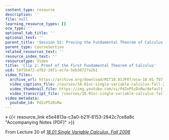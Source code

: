 ```yaml
---
content_type: resource
description: ''
file: null
learning_resource_types: []
ocw_type: ''
optional_tab_title: ''
optional_text: ''
parent_title: 'Session 52: Proving the Fundamental Theorem of Calculus'
parent_type: CourseSection
related_resources_text: ''
resource_index_text: ''
resourcetype: Video
title: 'Clip 2: Proof of the First Fundamental Theorem of Calculus'
uid: 58f5b4f2-afb2-20f1-ec7a-5eb30727a2b1
video_files:
  archive_url: https://archive.org/download/MIT18.01JF07/ocw-18.01-f07-lec20_300k.mp4
  video_captions_file: /courses/18-01sc-single-variable-calculus-fall-2010/7e14a4b24d3c5eb99b52429400a21ac8_Pd2xP5zDsRw.vtt
  video_thumbnail_file: https://img.youtube.com/vi/Pd2xP5zDsRw/default.jpg
  video_transcript_file: /courses/18-01sc-single-variable-calculus-fall-2010/31c99653cf0a2f271ed6e24614b78da1_Pd2xP5zDsRw.pdf
video_metadata:
  youtube_id: Pd2xP5zDsRw
---
```


» {{< resource_link e5e4813a-c3a0-b21f-6153-2842c7ce8a8c "Accompanying Notes (PDF)" >}}

From Lecture 20 of [_18.01 Single Variable Calculus, Fall 2006_](/courses/18-01-single-variable-calculus-fall-2006/pages/video-lectures)